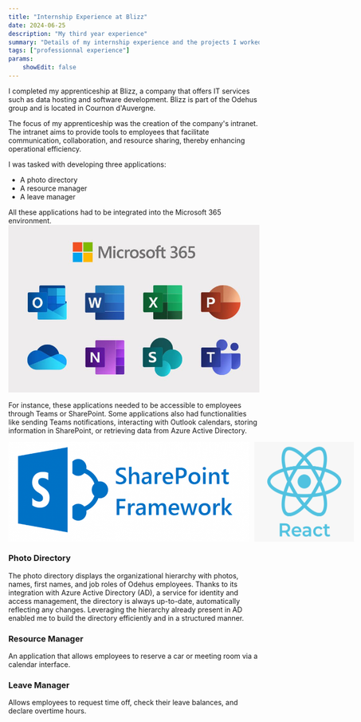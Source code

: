 ```yaml
---
title: "Internship Experience at Blizz"
date: 2024-06-25
description: "My third year experience"
summary: "Details of my internship experience and the projects I worked on at Blizz."
tags: ["professionnal experience"]
params:
    showEdit: false
---
```


I completed my apprenticeship at Blizz, a company that offers IT services such as data hosting and software development. Blizz is part of the Odehus group and is located in Cournon d'Auvergne.

The focus of my apprenticeship was the creation of the company's intranet. The intranet aims to provide tools to employees that facilitate communication, collaboration, and resource sharing, thereby enhancing operational efficiency.

I was tasked with developing three applications:

* A photo directory
* A resource manager
* A leave manager

All these applications had to be integrated into the Microsoft 365 environment.
![m365](microsoft365.jpeg)

For instance, these applications needed to be accessible to employees through Teams or SharePoint. Some applications also had functionalities like sending Teams notifications, interacting with Outlook calendars, storing information in SharePoint, or retrieving data from Azure Active Directory.

<div style="display: flex; align-items: center;">
    <img src="spfx1.png" alt="SharePoint Framework" style="margin-right:10px;width: 500px; height: 200px;">
    <img src="react.png" alt="React" style="width: 200px; height: 200px;">
</div>

### Photo Directory

The photo directory displays the organizational hierarchy with photos, names, first names, and job roles of Odehus employees. Thanks to its integration with Azure Active Directory (AD), a service for identity and access management, the directory is always up-to-date, automatically reflecting any changes. Leveraging the hierarchy already present in AD enabled me to build the directory efficiently and in a structured manner.

### Resource Manager

An application that allows employees to reserve a car or meeting room via a calendar interface.

### Leave Manager

Allows employees to request time off, check their leave balances, and declare overtime hours.


